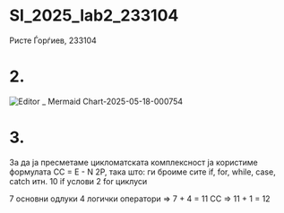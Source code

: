 # SI_2025_lab2_233104

Ристе Ѓорѓиев, 233104
# 2.
![Editor _ Mermaid Chart-2025-05-18-000754](https://github.com/user-attachments/assets/34a159f3-b011-44ca-9f3d-104c4885121a)


# 3.

За да ја пресметаме цикломатската комплексност ја користиме формулата CC = E - N 2P, 
така што:
ги броиме сите if, for, while, case, catch итн.
10 if услови
2 for циклуси

7 основни одлуки
4 логички оператори => 7 + 4 = 11
CC => 11 + 1 = 12
